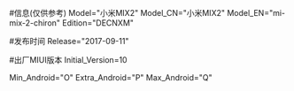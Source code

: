 #信息(仅供参考)
Model="小米MIX2"
Model_CN="小米MIX2"
Model_EN="mi-mix-2-chiron"
Edition="DECNXM"

#发布时间
Release="2017-09-11"

#出厂MIUI版本
Initial_Version=10

Min_Android="O"
Extra_Android="P"
Max_Android="Q"
